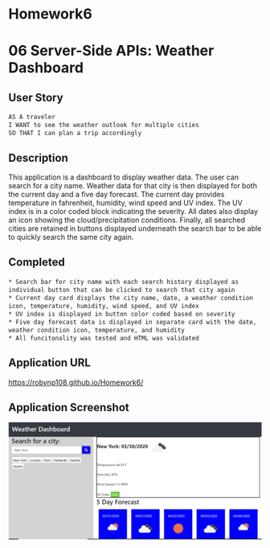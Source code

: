 # Homework6

# 06 Server-Side APIs: Weather Dashboard

## User Story

```
AS A traveler
I WANT to see the weather outlook for multiple cities
SO THAT I can plan a trip accordingly
```
## Description

This application is a dashboard to display weather data.  The user can search for a city name.  Weather data for that city is then displayed for both the current day and a five day forecast.  The current day provides temperature in fahrenheit, humidity, wind speed and UV index.  The UV index is in a color coded block indicating the severity.  All dates also display an icon showing the cloud/precipitation conditions.  Finally, all searched cities are retained in buttons displayed underneath the search bar to be able to quickly search the same city again.

## Completed

```
* Search bar for city name with each search history displayed as individual button that can be clicked to search that city again
* Current day card displays the city name, date, a weather condition icon, temperature, humidity, wind speed, and UV index
* UV index is displayed in button color coded based on severity
* Five day forecast data is displayed in separate card with the date, weather condition icon, temperature, and humidity
* All funcitonality was tested and HTML was validated
```

## Application URL

https://robynp108.github.io/Homework6/

## Application Screenshot

![weather dashboard](WeatherDashboardScreenshot.png)



